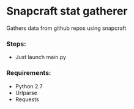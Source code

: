 # Snapcraft stat gatherer
Gathers data from github repos using snapcraft

### Steps:
 * Just launch main.py
 
### Requirements:
 * Python 2.7
 * Urlparse
 * Requests